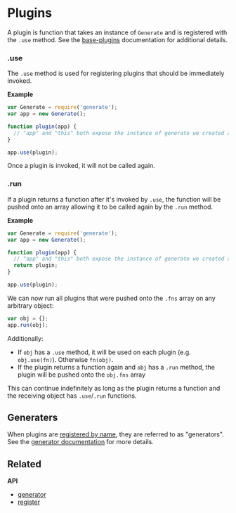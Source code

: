 # Plugins

A plugin is function that takes an instance of `Generate` and is registered with the `.use` method. See the [base-plugins](https://github.com/node-base/base-plugins) documentation for additional details.

### .use

The `.use` method is used for registering plugins that should be immediately invoked.

**Example**

```js
var Generate = require('generate');
var app = new Generate();

function plugin(app) {
  // "app" and "this" both expose the instance of generate we created above
}

app.use(plugin);
```

Once a plugin is invoked, it will not be called again.

### .run

If a plugin returns a function after it's invoked by `.use`, the function will be pushed onto an array allowing it to be called again by the `.run` method.

**Example**

```js
var Generate = require('generate');
var app = new Generate();

function plugin(app) {
  // "app" and "this" both expose the instance of generate we created above
  return plugin;
}

app.use(plugin);
```

We can now run all plugins that were pushed onto the `.fns` array on any arbitrary object:

```js
var obj = {};
app.run(obj);
```

Additionally:

* If `obj` has a `.use` method, it will be used on each plugin (e.g. `obj.use(fn)`). Otherwise `fn(obj)`.
* If the plugin returns a function again and `obj` has a `.run` method, the plugin will be pushed onto the `obj.fns` array

This can continue indefinitely as long as the plugin returns a function and the receiving object has `.use`/`.run` functions.

## Generaters

When plugins are [registered by name](docs/generators.md), they are referred to as "generators". See the [generator documentation](docs/generators.md) for more details.

## Related

**API**

* [generator](api/generator.md)
* [register](api/register.md)
